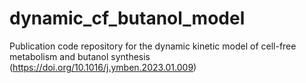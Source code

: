# dynamic_cf_butanol_model
Publication code repository for the dynamic kinetic model of cell-free metabolism and butanol synthesis (https://doi.org/10.1016/j.ymben.2023.01.009)
